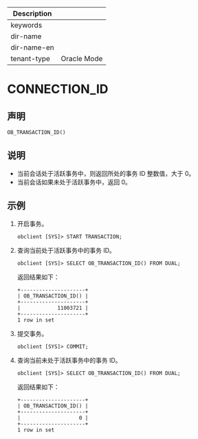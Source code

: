 | Description   |                 |
|---------------|-----------------|
| keywords      |                 |
| dir-name      |                 |
| dir-name-en   |                 |
| tenant-type   | Oracle Mode     |

# CONNECTION_ID

## 声明

```sql
OB_TRANSACTION_ID()
```

## 说明

* 当前会话处于活跃事务中，则返回所处的事务 ID 整数值，大于 0。
* 当前会话如果未处于活跃事务中，返回 0。

## 示例

1. 开启事务。

    ```shell
    obclient [SYS]> START TRANSACTION;
    ```

2. 查询当前处于活跃事务中的事务 ID。

    ```shell
    obclient [SYS]> SELECT OB_TRANSACTION_ID() FROM DUAL;
    ```

    返回结果如下：

    ```shell
    +---------------------+
    | OB_TRANSACTION_ID() |
    +---------------------+
    |            11003721 |
    +---------------------+
    1 row in set
    ```

3. 提交事务。

    ```shell
    obclient [SYS]> COMMIT;
    ```

4. 查询当前未处于活跃事务中的事务 ID。

    ```shell
    obclient [SYS]> SELECT OB_TRANSACTION_ID() FROM DUAL;
    ```

    返回结果如下：

    ```shell
    +---------------------+
    | OB_TRANSACTION_ID() |
    +---------------------+
    |                   0 |
    +---------------------+
    1 row in set
    ```
